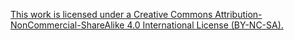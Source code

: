 [This work is licensed under a Creative Commons Attribution-NonCommercial-ShareAlike 4.0 International License (BY-NC-SA).](https://creativecommons.org/licenses/by-nc-sa/4.0/)

